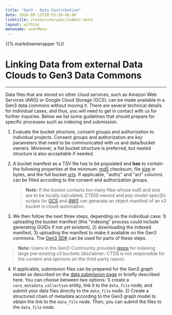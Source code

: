 ```yaml
---
title: "Gen3 - Data Contribution"
date: 2018-09-12T20:53:20-05:00
linktitle: /resources/user/submit-data
layout: withtoc
menuname: userMenu
---
```

{{% markdownwrapper %}}
# Linking Data from external Data Clouds to Gen3 Data Commons
***

Data files that are stored on other cloud services, such as Amazon Web Services (AWS) or Google Cloud Storage (GCS), can be made available in a Gen3 data commons without moving it. There are several technical details for individual cases, and thus, you will need to get in contact with us for further inquiries. Below we list some guidelines that should prepare for specific processes such as indexing and submission.

1. Evaluate the bucket structure, consent groups and authorization to individual projects. Consent groups and authorization are *key* parameters that need to be communicated with us and data/bucket owners. Moreover, a flat bucket structure is preferred, but nested structure is also acceptable if needed.

2. A bucket manifest as a TSV file has to be populated and **has** to contain the following properties at the minimum: <ins>md5</ins> checksum, file <ins>size</ins> in bytes, and the full bucket <ins>urls</ins>. If applicable, "authz" and "acl" columns can be filled according to the consent and authorization groups.

    > __Note:__ If the bucket contains too many files whose md5 and size are to be locally calculated, *CTDIS-owned* and *pay model-specific* scripts for [GCS](https://github.com/uc-cdis/cloud-automation/blob/master/doc/gcp-bucket-manifest.md) and [AWS](https://github.com/uc-cdis/cloud-automation/blob/master/doc/bucket-manifest.md) can generate an object manifest of an s3 bucket in cloud-automation.

3. We then follow the next three steps, depending on the individual case: 1) uploading the bucket manifest (this "indexing" process could include generating GUIDs if not yet existent), 2) downloading the indexed manifest, 3) uploading the manifest to make it available on the Gen3 commons. The [Gen3 SDK](https://github.com/uc-cdis/gen3sdk-python/blob/master/README.md) can be used for parts of these steps.

> __Note:__ Users in the Gen3-Community provided [repos](https://github.com/jacquayj/gen3-s3indexer-extramural) for indexing large pre-existing s3 buckets (disclaimer: CTDS is not responsible for the content and opinions on the third-party repos).

4. If applicable, submission files can be prepared for the Gen3 graph model as described on the [data submission page](https://gen3.org/resources/user/submit-data/#4-submit-additional-project-metadata) or briefly described here. You can choose between two options: 1) create a `core_metadata_collection` entity, link it to the `data_file` node, and submit your data files directly to the `data_file` node. 2) Create a structured chain of metadata according to the Gen3 graph model to obtain the link to the `data_file` node. Then, you can submit the files to the `data_file` node.
